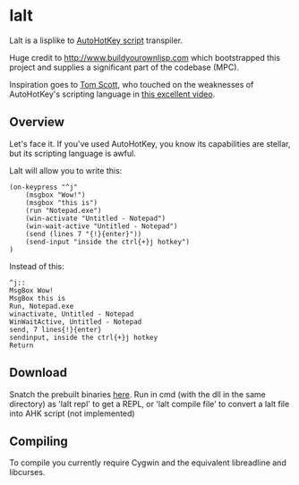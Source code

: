 # lalt
Lalt is a lisplike to [AutoHotKey script](http://ahkscript.org) transpiler.

Huge credit to http://www.buildyourownlisp.com which bootstrapped this project and supplies a significant part of the codebase (MPC).

Inspiration goes to [Tom Scott](http://tomscott.com), who touched on the weaknesses of AutoHotKey's scripting language in [this excellent
video](https://www.youtube.com/watch?v=lIFE7h3m40U).

Overview
--------

Let's face it. If you've used AutoHotKey, you know its capabilities are stellar, but its scripting language is awful.

Lalt will allow you to write this:

```
(on-keypress "^j"
	(msgbox "Wow!")
	(msgbox "this is")
	(run "Notepad.exe")
	(win-activate "Untitled - Notepad")
	(win-wait-active "Untitled - Notepad")
	(send (lines 7 "{!}{enter}"))
	(send-input "inside the ctrl{+}j hotkey")
)
```

Instead of this:

```
^j::
MsgBox Wow!
MsgBox this is
Run, Notepad.exe
winactivate, Untitled - Notepad
WinWaitActive, Untitled - Notepad
send, 7 lines{!}{enter}
sendinput, inside the ctrl{+}j hotkey
Return
```

Download
--------

Snatch the prebuilt binaries [here](https://github.com/ianremsen/lalt/releases/new).
Run in cmd (with the dll in the same directory) as 'lalt repl' to get a REPL, or 'lalt compile file' to convert a lalt file into AHK script (not implemented)

Compiling
---------

To compile you currently require Cygwin and the equivalent libreadline and libcurses.
